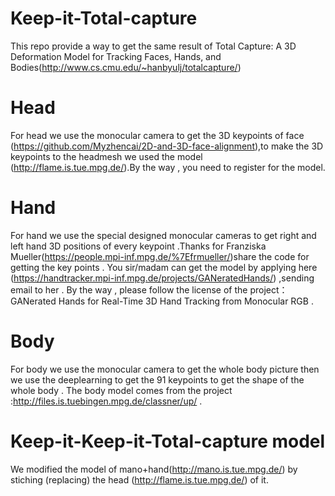 # Keep-it-Total-capture
This repo provide a way to get the same result of Total Capture: A 3D Deformation Model for Tracking Faces, Hands, and Bodies(http://www.cs.cmu.edu/~hanbyulj/totalcapture/)

# Head
For head we use the  monocular camera to get the 3D keypoints of face (https://github.com/Myzhencai/2D-and-3D-face-alignment),to make the 3D keypoints to the headmesh we used the model (http://flame.is.tue.mpg.de/).By the way , you need to register for the model.

# Hand
For hand we use the special designed monocular cameras to get right and left hand 3D positions of every keypoint .Thanks for Franziska Mueller(https://people.mpi-inf.mpg.de/%7Efrmueller/)share the code for getting the key points . You sir/madam can get the model by applying here (https://handtracker.mpi-inf.mpg.de/projects/GANeratedHands/) ,sending email to her . By the way , please follow the license of the project：GANerated Hands for Real-Time 3D Hand Tracking from Monocular RGB .

# Body
For body we use the monocular camera to get the whole body picture then we use the deeplearning to get the 91 keypoints to get the shape of the whole body . The body model comes from the project :http://files.is.tuebingen.mpg.de/classner/up/ .

# Keep-it-Keep-it-Total-capture model
We modified the model of mano+hand(http://mano.is.tue.mpg.de/) by stiching (replacing) the head (http://flame.is.tue.mpg.de/) of it.
